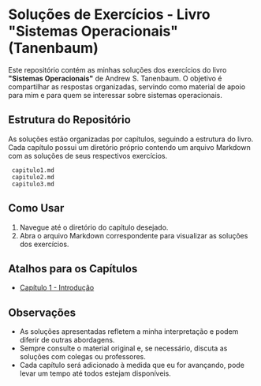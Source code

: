# Soluções de Exercícios - Livro "Sistemas Operacionais" (Tanenbaum)

Este repositório contém as minhas soluções dos exercícios do livro **"Sistemas Operacionais"** de Andrew S. Tanenbaum. O objetivo é compartilhar as respostas organizadas, servindo como material de apoio para mim e para quem se interessar sobre sistemas operacionais.

## Estrutura do Repositório

As soluções estão organizadas por capítulos, seguindo a estrutura do livro. Cada capítulo possui um diretório próprio contendo um arquivo Markdown com as soluções de seus respectivos exercícios.

```
 capitulo1.md
 capitulo2.md
 capitulo3.md
```

## Como Usar

1. Navegue até o diretório do capítulo desejado.
2. Abra o arquivo Markdown correspondente para visualizar as soluções dos exercícios.

## Atalhos para os Capítulos

- [Capítulo 1 - Introdução](capitulo1.md)

## Observações

- As soluções apresentadas refletem a minha interpretação e podem diferir de outras abordagens.
- Sempre consulte o material original e, se necessário, discuta as soluções com colegas ou professores.
- Cada capítulo será adicionado à medida que eu for avançando, pode levar um tempo até todos estejam disponíveis.